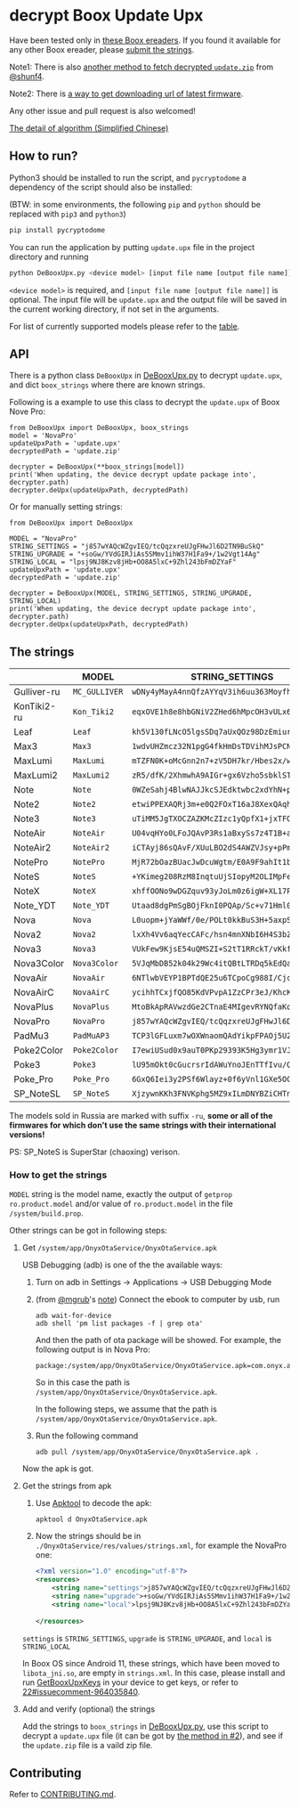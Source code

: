# decrypt Boox Update Upx

Have been tested only in [these Boox ereaders](#the-strings). If you found it available for any other Boox ereader, please [submit the strings](CONTRIBUTING.md#new-strings).

Note1: There is also [another method to fetch decrypted `update.zip`](https://github.com/Hagb/decryptBooxUpdateUpx/issues/1) from [@shunf4](https://github.com/shunf4).

Note2: There is [a way to get downloading url of latest firmware](https://github.com/Hagb/decryptBooxUpdateUpx/issues/2#issuecomment-704006389).

Any other issue and pull request is also welcomed!

[The detail of algorithm (Simplified Chinese)](algorithm-zh_cn.md)

## How to run?

Python3 should be installed to run the script, and `pycryptodome` a dependency of the script should also be installed:

(BTW: in some environments, the following `pip` and `python` should be replaced with `pip3` and `python3`)

```bash
pip install pycryptodome
```

You can run the application by putting `update.upx` file in the project directory and running

```bash
python DeBooxUpx.py <device model> [input file name [output file name]]
```

`<device model>` is required, and `[input file name [output file name]]` is optional. The input file will be `update.upx` and the output file will be saved in the current working directory, if not set in the arguments.

For list of currently supported models please refer to the [table](#the-strings).

## API

There is a python class `DeBooxUpx` in [DeBooxUpx.py](DeBooxUpx.py) to decrypt `update.upx`, and dict `boox_strings` where there are known strings.

Following is a example to use this class to decrypt the `update.upx` of Boox Nove Pro:

``` python3
from DeBooxUpx import DeBooxUpx, boox_strings
model = 'NovaPro'
updateUpxPath = 'update.upx'
decryptedPath = 'update.zip'

decrypter = DeBooxUpx(**boox_strings[model])
print('When updating, the device decrypt update package into', decrypter.path)
decrypter.deUpx(updateUpxPath, decryptedPath)
```

Or for manually setting strings:

``` python3
from DeBooxUpx import DeBooxUpx

MODEL = "NovaPro" 
STRING_SETTINGS = "j857wYAQcWZgvIEQ/tcQqzxreUJgFHwJl6D2TN9BuSkQ" 
STRING_UPGRADE = "+soGw/YVdGIRJiAs5SMmv1ihW37H1Fa9+/1w2Vgt14Ag" 
STRING_LOCAL = "lpsj9NJ8Kzv8jHb+OO8A5lxC+9Zhl243bFmDZYaF" 
updateUpxPath = 'update.upx'
decryptedPath = 'update.zip'

decrypter = DeBooxUpx(MODEL, STRING_SETTINGS, STRING_UPGRADE, STRING_LOCAL)
print('When updating, the device decrypt update package into', decrypter.path)
decrypter.deUpx(updateUpxPath, decryptedPath)
```

## The strings

<!-- DO NOT MANUALLY MODIFY THE FOLLOWING TABLE -->
<!-- It is automatically generated by update_readme_strings.py -->
<!-- To update it, just update DeBooxUpx.py and run update_readme_strings.py -->
<!--(strings table begin)-->
|          |   MODEL    |               STRING_SETTINGS                |                STRING_UPGRADE                |               STRING_LOCAL               |
|----------|------------|----------------------------------------------|----------------------------------------------|------------------------------------------|
|Gulliver-ru|`MC_GULLIVER`|`wDNy4yMayA4nnQfzAYYqV3ih6uu363MoyfhaX9MtbCQk`|`xzUDklMaz39aPNJAl45ca7c3hOrBQlNYZh+iZdK64fIo`|`3xRR0nR2lFLKpw5g71X5JGqc0/hZQhmJM9idyx1b`|
|KonTiki2-ru|`Kon_Tiki2` |`eqxOVE1h8e8hbGNiV2ZHed6hMpcOH3vULx6XMm/WguZ1`|`dKA6Ik0R95nDwjGR/dfPwxkYYNBkfngJk51A2MlRxBsq`|`bPBuYxkL37AYgKbD6nRxEL6EaFCFzFgPij53pTwH`|
|   Leaf   |   `Leaf`   |`kh5V130fLNcO5lgsSDq7aUxQOz98DzEmiur3YsYKreIs`|`kBtW135kW9zvvgRlsTolCktkJ7+MeW5ZoNgr3xyr2SpX`|`jzx1lloJdIBGjmcyS9oYPmXvTKFp4dpj66fPcaON`|
|   Max3   |   `Max3`   |`1wdvUHZmcz32N1pgG4fkHmDsTDVihMJsPCNV4mW/6u1k`|`3nxuLgdpBE3B3n1Yyymt4cOS8dNucfQxK8YOsmcemuyO`|`yCA9YlFxLBdLbDUl3vwzPkn9vtYuVFZCfhrOTvR1`|
| MaxLumi  | `MaxLumi`  |`mTZFN0K+oMcGnn2n7+zV5DH7kr/Hbes2x/wKDJp6K7Kq`|`mj0zR0Oy3L4R+6y49MIEQT9bdx9AVz8TWyG9q3N+d9VY`|`hWAUdhOp9ekIYxIW+LpVj6OviWBbCbRa1c7s1jtW`|
| MaxLumi2 | `MaxLumi2` |`zR5/dfK/2XhmwhA9AIGr+gx6Vzho5sbklSTjLAgnC8/C`|`zh98dPzN0QdwbRem1Yfx28DFxU+Gkvg4MpLDIp0GorRU`|`                                        `|
|   Note   |   `Note`   |`0WZeSahj4BlwNAJJkcSJEdktwbc2xdYhN+pEl+7XwuJv`|`oRJROqUQ4xgcx7zvmLyPLeysH+cCU39EGXg77NZar8AP`|`z0YIfPx+vETibLDToPlDQPl54yE55JUFayfkx1+G`|
|  Note2   |  `Note2`   |`etwiPPEXAQRj3m+e0Q2FOxT16aJ8XexQAqhGn5NqZWv1`|`et0jSPpmd3ueGHLmMf+2yyXVn18sa2HrDg56dCTFH6lf`|`YY9wfqN7K1LlSug47Tr5Y8QkDHmmJ4VDCJ58mhoV`|
|  Note3   |  `Note3`   |`uTiMM5JgTXOCZAZKMcZIzc1yQpfX1+jxTFOred3te4z9`|`zEf3SZ8TOADA8QuwOHicGLrrc4EA7sffKfc01TlUfe/q`|`pmXVBMt5EllxXhD9L6/NWH/pTZXRURP6QLsrNlx6`|
| NoteAir  | `NoteAir`  |`U04vqHYo0LFoJQAvP3Rs1aBxySs7z4T1B+asamimEoAf`|`VD1ZqgIl08305CVeftRI7qGBtq9bCMrJ3a1VkpkzjOu2`|`PW8K6VI//Zt6iqjYQWN0LIwRTVYyDHJvHNEXFwWV`|
| NoteAir2 | `NoteAir2` |`iCTAyj86sQAvF/XUuLBO2dS4AWZVJsy+pPmvR9wkKqhe`|`iCbPzTBHtXSRc3HdNnswRPX6Vp222OGR/rgGb3ZYtKIM`|`                                        `|
| NotePro  | `NotePro`  |`MjR72bOazBUacJwDcuWgtm/E0A9F9ahIt1buweEPA020`|`RjV8r7+fx2Wjp6rUSrBOpmqYnHKs7eReqTTcy9k4c3tn`|`W2co6eaDmEl7jIjOSqr11C71RDHHiV3p5oG2G54X`|
|  NoteS   |  `NoteS`   |`+YKimeg208RzM8InqtuUjSIopyM2OLIMpFeeTQby2Au4`|`+vap6p4w0MaT5A8RB4+ru3gnFtIq2g4K+tcjQjy3N599`|`5qT7388vj+/FwLMX/cIXSCgSxSIg9SAf0tB4NcEI`|
|  NoteX   |  `NoteX`   |`xhffOONo9wDGZquv93yJoLm0z6igW+XL17PUyfR8ky4l`|`zBGvTe9t8HZQXu2Q85Dl0iI9R9tEg2VRw/8cEYXauU3o`|`                                        `|
| Note_YDT | `Note_YDT` |`Utaad8dgPmSgBOjFknI0PQAp/Sc+v71Hml0ldJIzecDx`|`ItvgBbJhOxaKjMyiE/yDufmOWwHvTPNfxdOJ2XQTHXaO`|`PIe5RuMNYz8G5FmaqRUu2qHI0br1Is3too/sLts/`|
|   Nova   |   `Nova`   |`L0uopm+jYaWWf/0e/POLt0kkBuS3H+5axpS6cqUpn4ft`|`XE6jpB3WZ9J5xQdh6GFchFbeBMALt6Zx/UIg8jaiaI72`|`Rh/6kzjOT4nJCsXC5JMEkcbPzzBmNkB8i/c6ZNun`|
|  Nova2   |  `Nova2`   |`lxXh4Vv6aqYecCAFc/hsn4mnXNbI6H4S3bZFW5Jh8NHj`|`lBabky+FbaOtZ7luDK+7BlApiYcGEi8PndwIc5WaemXQ`|`iDDDo3jsN4hhLA3tQhaIkM4XLcxZT4czBMM7ExnK`|
|  Nova3   |  `Nova3`   |`VUkFew9KjsE54uQMSZI+S2tT1RRckT/vKkfiFFqImxi7`|`VEsMcHw88MpwOByhT7zqNhRFTQcruVMqhdllIlY6T+6f`|`TGlcNi8npJe4EHxzOKbCXakJKDssoRldHueY5OGl`|
|Nova3Color|`Nova3Color`|`5VJqMbDB52k04k29Wc4itQBtLTRDq5kEdQaQ+GZ324PC`|`ky0eR7CymhuAUrRBaeii5tq/ezcnXMQkT+WV1OrmRqQa`|`/Q89A5Xbsza/FBiIu8LUV5bIiLf9kXDjAdJPjyz+`|
| NovaAir  | `NovaAir`  |`6NTlwbVEYP1BPTdQE25u6TCpoCg988I/Cjcs0Wxrwa4O`|`66aRwLgxGv1vNmOsbVWp37OBy4RugvpZvUom3VQxWGrM`|`9YDFh+EuTqFECXRvmEbL78mtW69CQRENjADM8A+L`|
| NovaAirC | `NovaAirC` |`ycihhTCxjfQO85KdVPvpA1ZzCPr3eJ/KhcKEKlqMhEfR`|`zsnQgzXEhvsfL4pk48rtEckIPyDedhybURHP198tag+Z`|`                                        `|
| NovaPlus | `NovaPlus` |`MtoBkApRAVwzdGe2CTnaE4MIgevRYNQfaKo606tyUQNY`|`Nttwkwxaei8xorBu/uUBpUu8nNZHTRIAZMZc0xrJs9Ti`|`LIYj1F9NVXFrOfi24/C76gFFxHYSCJ4mfhYI4q5w`|
| NovaPro  | `NovaPro`  |`j857wYAQcWZgvIEQ/tcQqzxreUJgFHwJl6D2TN9BuSkQ`|`+soGw/YVdGIRJiAs5SMmv1ihW37H1Fa9+/1w2Vgt14Ag`|`lpsj9NJ8Kzv8jHb+OO8A5lxC+9Zhl243bFmDZYaF`|
|  PadMu3  | `PadMuAP3` |`TCP3lGFLuxm7wOXWnaomQAdYikpFPAOj5U2LK0Dck3Un`|`PC3wkRM4zhgstNIQLGR+dW9jourXdEXZXU/mN7bTACu0`|`In/UoUFVkUdHTCqlSfCgKi8MEZGHK0Xc70Y5trXs`|
|Poke2Color|`Poke2Color`|`I7ewiUSud0x9auT0PKp29393K5Hg3ymr1VJY5eUhoHEm`|`JLe4ijbRcj5L8S9cRPRGL7eoEIKjT8OOblhy/wyvSbze`|`SODgyWbHLhfjy4WWk6lhqhYXnP1FTjSjtzMTyZkl`|
|  Poke3   |  `Poke3`   |`lU95mOkt0cGucrsrIdAWuYnoJEnTTfIvu/QNUlcmI42A`|`kjl4lOMqobWYQyqX4KzBGYS8Q0OwPSfqwf29ymkypULP`|`iW9b2bszjJhv3puv87HNQXLW3Fb5uQVhWnnKU4nV`|
| Poke_Pro | `Poke_Pro` |`6GxQ6Iei3y2PSf6Wlayz+0f6yVnl1GXe5OC3q3i2lasO`|`72lZ7vTQoy9/ESDKRQtx2V5uBMDiR+ik3n+soo9wGAbJ`|`hkkAqdfM93RpnCgXxhUqzme3OMzT6tDWC3fyibgW`|
|SP_NoteSL | `SP_NoteS` |`XjzywnKKh3FNVKphg5MZ9xILmDNYBZiCHTnkd6Q0fqpq`|`XDeIyQKAhQKj6/UmdAIWoL0aXmw9PeEFl9OpII/1TO9i`|`QmGqhFGXqiuQ9yoeVx0a2SQ8BNojjPn96o6hQW6U`|
<!--(strings table end)-->

The models sold in Russia are marked with suffix `-ru`, **some or all of the firmwares for which don't use the same strings with their international versions!**

PS: SP\_NoteS is SuperStar (chaoxing) verison.

### How to get the strings

`MODEL` string is the model name, exactly the output of `getprop ro.product.model` and/or value of `ro.product.model` in the file `/system/build.prop`.

Other strings can be got in following steps:

1. Get `/system/app/OnyxOtaService/OnyxOtaService.apk`
    
    USB Debugging (adb) is one of the the available ways:
    
    1. Turn on adb in Settings -> Applications -> USB Debugging Mode
    2. (from [@mgrub](https://github.com/mgrub)'s [note](https://github.com/Hagb/decryptBooxUpdateUpx/issues/5)) Connect the ebook to computer by usb, run
       ``` shell
       adb wait-for-device
       adb shell 'pm list packages -f | grep ota'
       ```
       And then the path of ota package will be showed. For example, the following output is in Nova Pro:
       ```
       package:/system/app/OnyxOtaService/OnyxOtaService.apk=com.onyx.android.onyxotaservice
       ```
       So in this case the path is `/system/app/OnyxOtaService/OnyxOtaService.apk`.

       In the following steps, we assume that the path is `/system/app/OnyxOtaService/OnyxOtaService.apk`.

    3. Run the following command
       ``` shell
       adb pull /system/app/OnyxOtaService/OnyxOtaService.apk .
       ```
    Now the apk is got.

2. Get the strings from apk

    1. Use [Apktool](https://github.com/iBotPeaches/Apktool) to decode the apk:
       ``` shell
       apktool d OnyxOtaService.apk
       ```
    2. Now the strings should be in `./OnyxOtaService/res/values/strings.xml`, for example the NovaPro one:
       ``` xml
       <?xml version="1.0" encoding="utf-8"?>
       <resources>
           <string name="settings">j857wYAQcWZgvIEQ/tcQqzxreUJgFHwJl6D2TN9BuSkQ</string>
           <string name="upgrade">+soGw/YVdGIRJiAs5SMmv1ihW37H1Fa9+/1w2Vgt14Ag</string>
           <string name="local">lpsj9NJ8Kzv8jHb+OO8A5lxC+9Zhl243bFmDZYaF</string>
           
       </resources>
       ```
       
      `settings` is `STRING_SETTINGS`, `upgrade` is `STRING_UPGRADE`, and `local` is `STRING_LOCAL`

      In Boox OS since Android 11, these strings, which have been moved to `libota_jni.so`, are empty in `strings.xml`. In this case, please install and run [GetBooxUpxKeys](https://github.com/Hagb/GetBooxUpxKeysApp/releases) in your device to get keys, or refer to [22#issuecomment-964035840](https://github.com/Hagb/decryptBooxUpdateUpx/issues/22#issuecomment-964035840).

3. Add and verify (optional) the strings

    Add the strings to `boox_strings` in [DeBooxUpx.py](DeBooxUpx.py), use this script to decrypt a `update.upx` file (it can be got by [the method in #2](https://github.com/Hagb/decryptBooxUpdateUpx/issues/2#issuecomment-704006389)), and see if the `update.zip` file is a vaild zip file.

## Contributing

Refer to [CONTRIBUTING.md](CONTRIBUTING.md).
